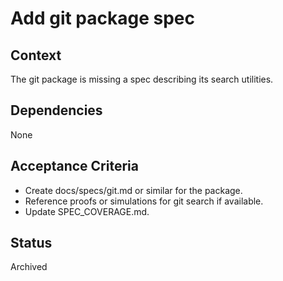 # Add git package spec

## Context
The git package is missing a spec describing its search utilities.

## Dependencies
None

## Acceptance Criteria
- Create docs/specs/git.md or similar for the package.
- Reference proofs or simulations for git search if available.
- Update SPEC_COVERAGE.md.

## Status
Archived
